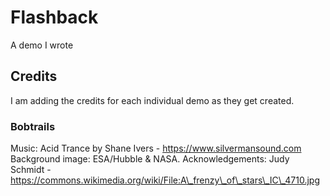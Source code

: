 # Flashback

A demo I wrote

## Credits

I am adding the credits for each individual demo as they get created.

### Bobtrails

Music: Acid Trance by Shane Ivers - https://www.silvermansound.com
Background image: ESA/Hubble & NASA. Acknowledgements: Judy Schmidt - https://commons.wikimedia.org/wiki/File:A\_frenzy\_of\_stars\_IC\_4710.jpg
